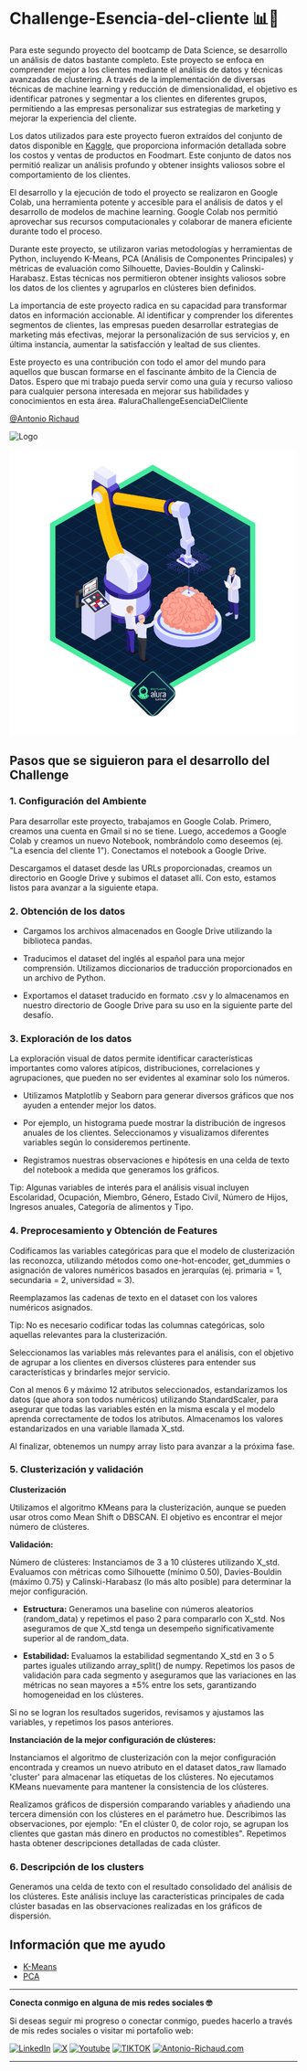 # Challenge-Esencia-del-cliente 📊🤝

Para este segundo proyecto del bootcamp de Data Science, se desarrollo un análisis de datos bastante completo. Este proyecto se enfoca en comprender mejor a los clientes mediante el análisis de datos y técnicas avanzadas de clustering. A través de la implementación de diversas técnicas de machine learning y reducción de dimensionalidad, el objetivo es identificar patrones y segmentar a los clientes en diferentes grupos, permitiendo a las empresas personalizar sus estrategias de marketing y mejorar la experiencia del cliente.

Los datos utilizados para este proyecto fueron extraídos del conjunto de datos disponible en [Kaggle](https://www.kaggle.com/datasets/ramjasmaurya/medias-cost-prediction-in-foodmart), que proporciona información detallada sobre los costos y ventas de productos en Foodmart. Este conjunto de datos nos permitió realizar un análisis profundo y obtener insights valiosos sobre el comportamiento de los clientes.

El desarrollo y la ejecución de todo el proyecto se realizaron en Google Colab, una herramienta potente y accesible para el análisis de datos y el desarrollo de modelos de machine learning. Google Colab nos permitió aprovechar sus recursos computacionales y colaborar de manera eficiente durante todo el proceso.

Durante este proyecto, se utilizaron varias metodologías y herramientas de Python, incluyendo K-Means, PCA (Análisis de Componentes Principales) y métricas de evaluación como Silhouette, Davies-Bouldin y Calinski-Harabasz. Estas técnicas nos permitieron obtener insights valiosos sobre los datos de los clientes y agruparlos en clústeres bien definidos.

La importancia de este proyecto radica en su capacidad para transformar datos en información accionable. Al identificar y comprender los diferentes segmentos de clientes, las empresas pueden desarrollar estrategias de marketing más efectivas, mejorar la personalización de sus servicios y, en última instancia, aumentar la satisfacción y lealtad de sus clientes.

Este proyecto es una contribución con todo el amor del mundo para aquellos que buscan formarse en el fascinante ámbito de la Ciencia de Datos. Espero que mi trabajo pueda servir como una guía y recurso valioso para cualquier persona interesada en mejorar sus habilidades y conocimientos en esta área. #aluraChallengeEsenciaDelCliente


[@Antonio Richaud](https://www.antonio-richaud.com/)


![Logo](https://www.aluracursos.com/assets/img/challenges/logos/challenges-logo-data.1712144089.svg)

![Insignia](./imagenes/medallita.png)


## Pasos que se siguieron para el desarrollo del Challenge 

### 1. Configuración del Ambiente

Para desarrollar este proyecto, trabajamos en Google Colab. Primero, creamos una cuenta en Gmail si no se tiene. Luego, accedemos a Google Colab y creamos un nuevo Notebook, nombrándolo como deseemos (ej. "La esencia del cliente 1"). Conectamos el notebook a Google Drive.

Descargamos el dataset desde las URLs proporcionadas, creamos un directorio en Google Drive y subimos el dataset allí. Con esto, estamos listos para avanzar a la siguiente etapa.

### 2. Obtención de los datos 
* Cargamos los archivos almacenados en Google Drive utilizando la biblioteca pandas.

* Traducimos el dataset del inglés al español para una mejor comprensión. Utilizamos diccionarios de traducción proporcionados en un archivo de Python.

* Exportamos el dataset traducido en formato .csv y lo almacenamos en nuestro directorio de Google Drive para su uso en la siguiente parte del desafío.


### 3. Exploración de los datos 

La exploración visual de datos permite identificar características importantes como valores atípicos, distribuciones, correlaciones y agrupaciones, que pueden no ser evidentes al examinar solo los números.

* Utilizamos Matplotlib y Seaborn para generar diversos gráficos que nos ayuden a entender mejor los datos.

* Por ejemplo, un histograma puede mostrar la distribución de ingresos anuales de los clientes. Seleccionamos y visualizamos diferentes variables según lo consideremos pertinente.

* Registramos nuestras observaciones e hipótesis en una celda de texto del notebook a medida que generamos los gráficos.

Tip: Algunas variables de interés para el análisis visual incluyen Escolaridad, Ocupación, Miembro, Género, Estado Civil, Número de Hijos, Ingresos anuales, Categoría de alimentos y Tipo.

### 4. Preprocesamiento y Obtención de Features

Codificamos las variables categóricas para que el modelo de clusterización las reconozca, utilizando métodos como one-hot-encoder, get_dummies o asignación de valores numéricos basados en jerarquías (ej. primaria = 1, secundaria = 2, universidad = 3).

Reemplazamos las cadenas de texto en el dataset con los valores numéricos asignados.

Tip: No es necesario codificar todas las columnas categóricas, solo aquellas relevantes para la clusterización.

Seleccionamos las variables más relevantes para el análisis, con el objetivo de agrupar a los clientes en diversos clústeres para entender sus características y brindarles mejor servicio.

Con al menos 6 y máximo 12 atributos seleccionados, estandarizamos los datos (que ahora son todos numéricos) utilizando StandardScaler, para asegurar que todas las variables estén en la misma escala y el modelo aprenda correctamente de todos los atributos. Almacenamos los valores estandarizados en una variable llamada X_std.

Al finalizar, obtenemos un numpy array listo para avanzar a la próxima fase.

### 5. Clusterización y validación

**Clusterización**

Utilizamos el algoritmo KMeans para la clusterización, aunque se pueden usar otros como Mean Shift o DBSCAN. El objetivo es encontrar el mejor número de clústeres.

**Validación:**

Número de clústeres: Instanciamos de 3 a 10 clústeres utilizando X_std. Evaluamos con métricas como Silhouette (mínimo 0.50), Davies-Bouldin (máximo 0.75) y Calinski-Harabasz (lo más alto posible) para determinar la mejor configuración.

* **Estructura:** Generamos una baseline con números aleatorios (random_data) y repetimos el paso 2 para compararlo con X_std. Nos aseguramos de que X_std tenga un desempeño significativamente superior al de random_data.

* **Estabilidad:** Evaluamos la estabilidad segmentando X_std en 3 o 5 partes iguales utilizando array_split() de numpy. Repetimos los pasos de validación para cada segmento y aseguramos que las variaciones en las métricas no sean mayores a ±5% entre los sets, garantizando homogeneidad en los clústeres.

Si no se logran los resultados sugeridos, revisamos y ajustamos las variables, y repetimos los pasos anteriores.

**Instanciación de la mejor configuración de clústeres:**

Instanciamos el algoritmo de clusterización con la mejor configuración encontrada y creamos un nuevo atributo en el dataset datos_raw llamado 'cluster' para almacenar las etiquetas de los clústeres. No ejecutamos KMeans nuevamente para mantener la consistencia de los clústeres.

Realizamos gráficos de dispersión comparando variables y añadiendo una tercera dimensión con los clústeres en el parámetro hue. Describimos las observaciones, por ejemplo: "En el clúster 0, de color rojo, se agrupan los clientes que gastan más dinero en productos no comestibles". Repetimos hasta obtener descripciones detalladas de cada clúster.

### 6. Descripción de los clusters

Generamos una celda de texto con el resultado consolidado del análisis de los clústeres. Este análisis incluye las características principales de cada clúster basadas en las observaciones realizadas en los gráficos de dispersión.

## Información que me ayudo

 - [K-Means](https://antonio-richaud.com/blog/archivo/publicaciones/12-k-means.html)
 - [PCA](https://antonio-richaud.com/blog/archivo/publicaciones/29-pca.html)



---

**Conecta conmigo en alguna de mis redes sociales 🤓**

Si deseas seguir mi progreso o conectar conmigo, puedes hacerlo a través de mis redes sociales o visitar mi portafolio web:

[![LinkedIn](https://img.shields.io/badge/-LINKEDIN-0077B5?style=for-the-badge&logo=linkedin&logoColor=white)](https://www.linkedin.com/in/antonio-richaud/)
[![X](https://img.shields.io/badge/-(Twitter)-000000?style=for-the-badge&logo=X&logoColor=white)](https://twitter.com/Antonio_Richaud)
[![Youtube](https://img.shields.io/badge/-YOUTUBE-D14836?style=for-the-badge&logo=youtube&logoColor=white)](https://www.youtube.com/@AntonioRichaud/)
[![TIKTOK](https://img.shields.io/badge/-TIKTOK-000000?style=for-the-badge&logo=tiktok&logoColor=white)](https://www.tiktok.com/@antonio_richaud)
[![Antonio-Richaud.com](https://img.shields.io/badge/-ANTONIORICHAUD.COM-8E2DE2?style=for-the-badge&logo=react&logoColor=white)](https://antonio-richaud.com/)

---